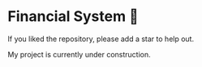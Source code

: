 # Financial System 🚀

If you liked the repository, please add a star to help out.

My project is currently under construction.



